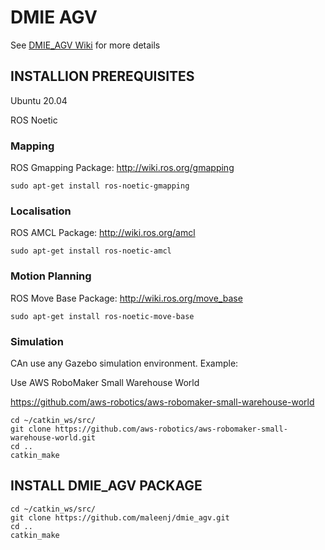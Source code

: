 # DMIE AGV

See [DMIE_AGV Wiki](https://github.com/maleenj/dmie_agv/wiki) for more details

## INSTALLION PREREQUISITES

Ubuntu 20.04

ROS Noetic

### Mapping

ROS Gmapping Package: http://wiki.ros.org/gmapping

```
sudo apt-get install ros-noetic-gmapping
```

### Localisation

ROS AMCL Package: http://wiki.ros.org/amcl

```
sudo apt-get install ros-noetic-amcl
```

### Motion Planning

ROS Move Base Package: http://wiki.ros.org/move_base

```
sudo apt-get install ros-noetic-move-base
```
### Simulation

CAn use any Gazebo simulation environment. Example:

Use AWS RoboMaker Small Warehouse World

https://github.com/aws-robotics/aws-robomaker-small-warehouse-world

```
cd ~/catkin_ws/src/
git clone https://github.com/aws-robotics/aws-robomaker-small-warehouse-world.git
cd ..
catkin_make
```
## INSTALL DMIE_AGV PACKAGE

```
cd ~/catkin_ws/src/
git clone https://github.com/maleenj/dmie_agv.git
cd ..
catkin_make
```

